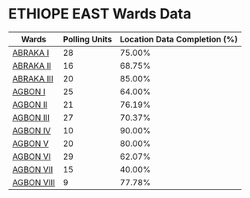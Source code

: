 
# ETHIOPE  EAST Wards Data

| Wards | Polling Units | Location Data Completion (%) |
| ---- | ----- | ------- |
| [ABRAKA  I](./wards/2206-abraka-i) | 28 | 75.00% |
| [ABRAKA  II](./wards/2207-abraka-ii) | 16 | 68.75% |
| [ABRAKA  III](./wards/2208-abraka-iii) | 20 | 85.00% |
| [AGBON  I](./wards/2209-agbon-i) | 25 | 64.00% |
| [AGBON  II](./wards/2210-agbon-ii) | 21 | 76.19% |
| [AGBON  III](./wards/2211-agbon-iii) | 27 | 70.37% |
| [AGBON  IV](./wards/2212-agbon-iv) | 10 | 90.00% |
| [AGBON  V](./wards/2213-agbon-v) | 20 | 80.00% |
| [AGBON  VI](./wards/2214-agbon-vi) | 29 | 62.07% |
| [AGBON  VII](./wards/2215-agbon-vii) | 15 | 40.00% |
| [AGBON  VIII](./wards/2216-agbon-viii) | 9 | 77.78% |




